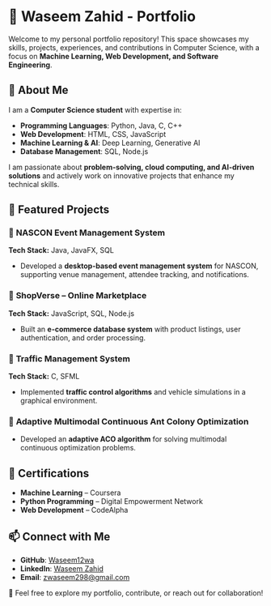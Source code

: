 # 🌟 Waseem Zahid - Portfolio  

Welcome to my personal portfolio repository! This space showcases my skills, projects, experiences, and contributions in Computer Science, with a focus on **Machine Learning, Web Development, and Software Engineering**.  

## 🔹 About Me  
I am a **Computer Science student** with expertise in:  
- **Programming Languages**: Python, Java, C, C++  
- **Web Development**: HTML, CSS, JavaScript  
- **Machine Learning & AI**: Deep Learning, Generative AI  
- **Database Management**: SQL, Node.js  

I am passionate about **problem-solving, cloud computing, and AI-driven solutions** and actively work on innovative projects that enhance my technical skills.  

## 📌 Featured Projects  
### 🔹 **NASCON Event Management System**  
**Tech Stack:** Java, JavaFX, SQL  
- Developed a **desktop-based event management system** for NASCON, supporting venue management, attendee tracking, and notifications.  

### 🔹 **ShopVerse – Online Marketplace**  
**Tech Stack:** JavaScript, SQL, Node.js  
- Built an **e-commerce database system** with product listings, user authentication, and order processing.  

### 🔹 **Traffic Management System**  
**Tech Stack:** C, SFML  
- Implemented **traffic control algorithms** and vehicle simulations in a graphical environment.  

### 🔹 **Adaptive Multimodal Continuous Ant Colony Optimization**  
- Developed an **adaptive ACO algorithm** for solving multimodal continuous optimization problems.  

## 📜 Certifications  
- **Machine Learning** – Coursera  
- **Python Programming** – Digital Empowerment Network  
- **Web Development** – CodeAlpha  

## 📫 Connect with Me  
- **GitHub**: [Waseem12wa](https://github.com/Waseem12wa)  
- **LinkedIn**: [Waseem Zahid](https://www.linkedin.com/in/waseem-zahid-4a3403226)  
- **Email**: [zwaseem298@gmail.com](mailto:zwaseem298@gmail.com)  

🚀 Feel free to explore my portfolio, contribute, or reach out for collaboration!  


